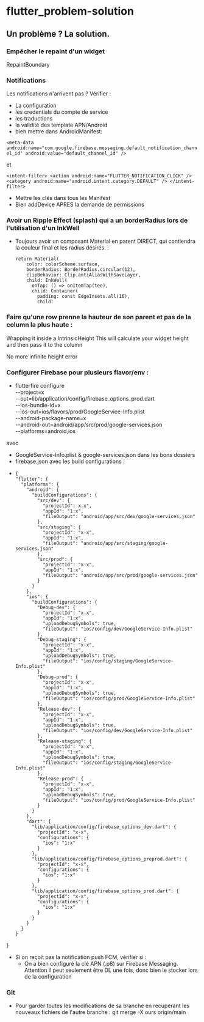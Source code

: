 # flutter_problem-solution
## Un problème ? La solution.

### Empêcher le repaint d'un widget
RepaintBoundary

### Notifications
Les notifications n'arrivent pas ? Vérifier :
- La configuration
- les credentials du compte de service
- les traductions
- la validité des template APN/Android
- bien mettre dans AndroidManifest:
  
```<meta-data android:name="com.google.firebase.messaging.default_notification_channel_id" android:value="default_channel_id" />```
  
et
  
```<intent-filter> <action android:name="FLUTTER_NOTIFICATION_CLICK" /> <category android:name="android.intent.category.DEFAULT" /> </intent-filter>```
- Mettre les clés dans tous les Manifest
- Bien addDevice APRES la demande de permissions

### Avoir un Ripple Effect (splash) qui a un borderRadius lors de l'utilisation d'un InkWell
- Toujours avoir un composant Material en parent DIRECT, qui contiendra la couleur final et les radius désirés. :
  ```
  return Material(
      color: colorScheme.surface,
      borderRadius: BorderRadius.circular(12),
      clipBehavior: Clip.antiAliasWithSaveLayer,
      child: InkWell(
        onTap: () => onItemTap(tee),
        child: Container(
          padding: const EdgeInsets.all(16),
          child:

### Faire qu'une row prenne la hauteur de son parent et pas de la column la plus haute : 

Wrapping it inside a IntrinsicHeight
This will calculate your widget height and then pass it to the column 

No more infinite height error

### Configurer Firebase pour plusieurs flavor/env :

- flutterfire configure \
  --project=x \
  --out=lib/application/config/firebase_options_prod.dart \
  --ios-bundle-id=x \
  --ios-out=ios/flavors/prod/GoogleService-Info.plist \
  --android-package-name=x \
  --android-out=android/app/src/prod/google-services.json \
  --platforms=android,ios

avec
- GoogleService-Info.plist & google-services.json dans les bons dossiers
- firebase.json avec les build configurations :
- 
  ```
  {
  "flutter": {
    "platforms": {
      "android": {
        "buildConfigurations": {
          "src/dev": {
            "projectId": x-x",
            "appId": "1:x",
            "fileOutput": "android/app/src/dev/google-services.json"
          },
          "src/staging": {
            "projectId": "x-x",
            "appId": "1:x",
            "fileOutput": "android/app/src/staging/google-services.json"
          },
          "src/prod": {
            "projectId": "x-x",
            "appId": "1:x",
            "fileOutput": "android/app/src/prod/google-services.json"
          }
        }
      },
      "ios": {
        "buildConfigurations": {
          "Debug-dev": {
            "projectId": "x-x",
            "appId": "1:x",
            "uploadDebugSymbols": true,
            "fileOutput": "ios/config/dev/GoogleService-Info.plist"
          },
          "Debug-staging": {
            "projectId": "x-x",
            "appId": "1:x",
            "uploadDebugSymbols": true,
            "fileOutput": "ios/config/staging/GoogleService-Info.plist"
          },
          "Debug-prod": {
            "projectId": "x-x",
            "appId": "1:x",
            "uploadDebugSymbols": true,
            "fileOutput": "ios/config/prod/GoogleService-Info.plist"
          },
          "Release-dev": {
            "projectId": "x-x",
            "appId": "1:x",
            "uploadDebugSymbols": true,
            "fileOutput": "ios/config/dev/GoogleService-Info.plist"
          },
          "Release-staging": {
            "projectId": "x-x",
            "appId": "1:x",
            "uploadDebugSymbols": true,
            "fileOutput": "ios/config/staging/GoogleService-Info.plist"
          },
          "Release-prod": {
            "projectId": "x-x",
            "appId": "1:x",
            "uploadDebugSymbols": true,
            "fileOutput": "ios/config/prod/GoogleService-Info.plist"
          }
        }
      },
      "dart": {
        "lib/application/config/firebase_options_dev.dart": {
          "projectId": "x-x",
          "configurations": {
            "ios": "1:x"
          }
        },
        "lib/application/config/firebase_options_preprod.dart": {
          "projectId": "x-x",
          "configurations": {
            "ios": "1:x"
          }
        },
        "lib/application/config/firebase_options_prod.dart": {
          "projectId": "x-x",
          "configurations": {
            "ios": "1:x"
          }
        }
      }
    }
  }
}

- Si on reçoit pas la notification push FCM, vérifier si :
  - On a bien configuré la clé APN (.p8) sur Firebase Messaging. Attention il peut seulement être DL une fois, donc bien le stocker lors de la configuration


 ### Git

 - Pour garder toutes les modifications de sa branche en recuperant les nouveaux fichiers de l'autre branche : 
git merge -X ours origin/main

